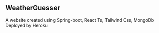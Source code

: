 ## WeatherGuesser

A website created using Spring-boot, React Ts, Tailwind Css, MongoDb
Deployed by Heroku
